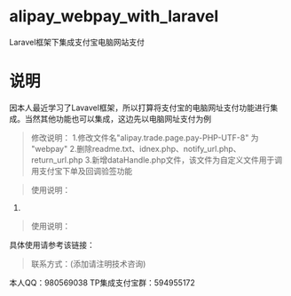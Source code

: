 # alipay_webpay_with_laravel
Laravel框架下集成支付宝电脑网站支付

说明
=====
因本人最近学习了Lavavel框架，所以打算将支付宝的电脑网址支付功能进行集成。当然其他功能也可以集成，这边先以电脑网址支付为例

>修改说明：
1.修改文件名"alipay.trade.page.pay-PHP-UTF-8" 为 "webpay"
2.删除readme.txt、idnex.php、notify_url.php、return_url.php
3.新增dataHandle.php文件，该文件为自定义文件用于调用支付宝下单及回调验签功能

>使用说明：

1. 


>使用说明：

具体使用请参考该链接：

>联系方式：(添加请注明技术咨询)

本人QQ：980569038
TP集成支付宝群：594955172
